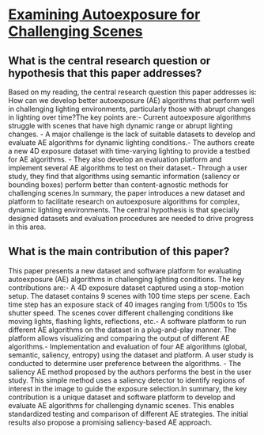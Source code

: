 # [Examining Autoexposure for Challenging Scenes](https://arxiv.org/abs/2309.04542)

## What is the central research question or hypothesis that this paper addresses?

Based on my reading, the central research question this paper addresses is: How can we develop better autoexposure (AE) algorithms that perform well in challenging lighting environments, particularly those with abrupt changes in lighting over time?The key points are:- Current autoexposure algorithms struggle with scenes that have high dynamic range or abrupt lighting changes. - A major challenge is the lack of suitable datasets to develop and evaluate AE algorithms for dynamic lighting conditions.- The authors create a new 4D exposure dataset with time-varying lighting to provide a testbed for AE algorithms. - They also develop an evaluation platform and implement several AE algorithms to test on their dataset.- Through a user study, they find that algorithms using semantic information (saliency or bounding boxes) perform better than content-agnostic methods for challenging scenes.In summary, the paper introduces a new dataset and platform to facilitate research on autoexposure algorithms for complex, dynamic lighting environments. The central hypothesis is that specially designed datasets and evaluation procedures are needed to drive progress in this area.


## What is the main contribution of this paper?

This paper presents a new dataset and software platform for evaluating autoexposure (AE) algorithms in challenging lighting conditions. The key contributions are:- A 4D exposure dataset captured using a stop-motion setup. The dataset contains 9 scenes with 100 time steps per scene. Each time step has an exposure stack of 40 images ranging from 1/500s to 15s shutter speed. The scenes cover different challenging conditions like moving lights, flashing lights, reflections, etc.- A software platform to run different AE algorithms on the dataset in a plug-and-play manner. The platform allows visualizing and comparing the output of different AE algorithms.- Implementation and evaluation of four AE algorithms (global, semantic, saliency, entropy) using the dataset and platform. A user study is conducted to determine user preference between the algorithms. - The saliency AE method proposed by the authors performs the best in the user study. This simple method uses a saliency detector to identify regions of interest in the image to guide the exposure selection.In summary, the key contribution is a unique dataset and software platform to develop and evaluate AE algorithms for challenging dynamic scenes. This enables standardized testing and comparison of different AE strategies. The initial results also propose a promising saliency-based AE approach.
